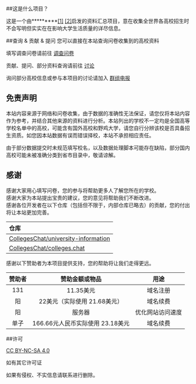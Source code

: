 ##这是什么项目？

这是一个由*********[\[1\]](https://t.me/RiNGNiR/3571) [\[2\]](https://t.me/RiNGNiR/3572)启发的资料汇总项目，意在收集全世界各高校招生时不会写明但实实在在影响大学生活质量的详尽信息。

##查询 & 贡献 & 提问
您可以直接在本站查询问卷收集到的高校资料

填写调查问卷请前往 [调查问卷](https://submit.colleges.chat/)

贡献、提问、部分资料查询请前往 [讨论](https://github.com/CollegesChat/university-information/discussions)

询问部分高校信息或参与本项目的讨论请加入 [群组电报](https://t.me/joinchat/NPiGbd9ODe0wYjQ1) 

## 免责声明
本站内容来源于网络和问卷收集，由于数据的准确性无法保证，请您仅将本站内容作为参考，并结合其他来源的资料进行分析。本站列出的学校不一定均是全国高等学校名单中的高校，可能含有国外高校和野鸡大学，请您自行分辨该校是否具备招生资质。如您因本站数据有误而错误择校，本站不承担相应责任。 

由于部分数据提交时未规范填写校名，以及数据处理脚本可能存在缺陷，部分国内高校可能未被准确分类到省市目录中，敬请谅解。

## 感谢
感谢大家用心填写问卷，您的参与将帮助更多人了解您所在的学校。  
感谢大家为本站提出宝贵的建议，您的意见将帮助我们不断改进。  
感谢各位开发者在以下仓库（包括但不限于，内部仓库已略去）的贡献，您的付出将让本站更加完善。  

|仓库|
| :--- |
| [CollegesChat/university-information](https://github.com/CollegesChat/university-information/graphs/contributors) |
| [CollegesChat/colleges.chat](https://github.com/CollegesChat/colleges.chat/graphs/contributors) |

感谢以下赞助者为本项目提供支持，您的帮助将让我们走得更远。

|赞助者|赞助金额或物品|用途|
| :----: | :----: | :----:|
| 131 |11.35美元|域名注册|
|阳|22美元（实际使用 21.68美元）|域名续费|
|阳|服务器|优化网站访问速度|
|单子|166.66元人民币实际使用 23.18美元|域名续费|

##许可

[CC BY-NC-SA 4.0](https://creativecommons.org/licenses/by-nc-sa/4.0/deed.zh-Hans)

如有其它许可证

如果有侵权、不实信息请联系进行删除。

